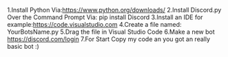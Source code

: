 1.Install Python Via:https://www.python.org/downloads/
2.Install Discord.py Over the Command Prompt Via: pip install Discord
3.Install an IDE for example:https://code.visualstudio.com
4.Create a file named: YourBotsName.py
5.Drag the file in Visual Studio Code 
6.Make a new bot https://discord.com/login
7.For Start Copy my code an you got an really basic bot :)
